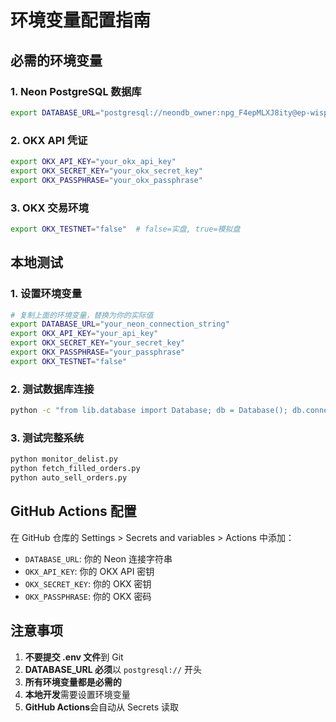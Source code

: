 # 环境变量配置指南

## 必需的环境变量

### 1. Neon PostgreSQL 数据库
```bash
export DATABASE_URL="postgresql://neondb_owner:npg_F4epMLXJ8ity@ep-wispy-smoke-a1qg30ip-pooler.ap-southeast-1.aws.neon.tech/crypto_trading?sslmode=require&channel_binding=require"
```

### 2. OKX API 凭证
```bash
export OKX_API_KEY="your_okx_api_key"
export OKX_SECRET_KEY="your_okx_secret_key"
export OKX_PASSPHRASE="your_okx_passphrase"
```

### 3. OKX 交易环境
```bash
export OKX_TESTNET="false"  # false=实盘, true=模拟盘
```

## 本地测试

### 1. 设置环境变量
```bash
# 复制上面的环境变量，替换为你的实际值
export DATABASE_URL="your_neon_connection_string"
export OKX_API_KEY="your_api_key"
export OKX_SECRET_KEY="your_secret_key"
export OKX_PASSPHRASE="your_passphrase"
export OKX_TESTNET="false"
```

### 2. 测试数据库连接
```bash
python -c "from lib.database import Database; db = Database(); db.connect(); db.create_tables(); db.disconnect()"
```

### 3. 测试完整系统
```bash
python monitor_delist.py
python fetch_filled_orders.py
python auto_sell_orders.py
```

## GitHub Actions 配置

在 GitHub 仓库的 Settings > Secrets and variables > Actions 中添加：

- `DATABASE_URL`: 你的 Neon 连接字符串
- `OKX_API_KEY`: 你的 OKX API 密钥
- `OKX_SECRET_KEY`: 你的 OKX 密钥
- `OKX_PASSPHRASE`: 你的 OKX 密码

## 注意事项

1. **不要提交 .env 文件**到 Git
2. **DATABASE_URL 必须**以 `postgresql://` 开头
3. **所有环境变量都是必需的**
4. **本地开发**需要设置环境变量
5. **GitHub Actions**会自动从 Secrets 读取
